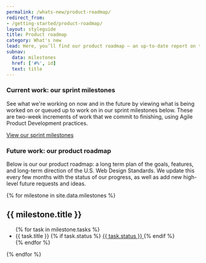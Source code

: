 ```yaml
---
permalink: /whats-new/product-roadmap/
redirect_from:
- /getting-started/product-roadmap/
layout: styleguide
title: Product roadmap
category: What's new
lead: Here, you’ll find our product roadmap — an up-to-date report on the work we’re doing.
subnav:
  data: milestones
  href: ['#%', id]
  text: title
---
```


### Current work: our sprint milestones

See what we're working on now and in the future by viewing what is being
worked on or queued up to work on in our sprint milestones below. These are
two-week increments of work that we commit to finishing, using Agile Product
Development practices.

<a href="https://github.com/18F/web-design-standards/milestones" class="usa-button">View our sprint milestones</a>

### Future work: our product roadmap

Below is our our product roadmap: a long term plan of the goals, features,
and long-term direction of the U.S. Web Design Standards. We update this
every few months with the status of our progress, as well as add new
high-level future requests and ideas.

{% for milestone in site.data.milestones %}
<section>
  <h2 id="{{ milestone.id }}">{{ milestone.title }}</h2>
  <ul>
  {% for task in milestone.tasks %}
    <li>
      {{ task.title }}
      {% if task.status %}
          <a class="usa-label label-{{ task.status | slugify }}" href="{{ task.url }}" aria-describedby="tooltip-text-{{ task.title | slugify }}">
            {{ task.status }}
          </a>
      {% endif %}
    </li>
  {% endfor %}
  </ul>
</section>
{% endfor %}
